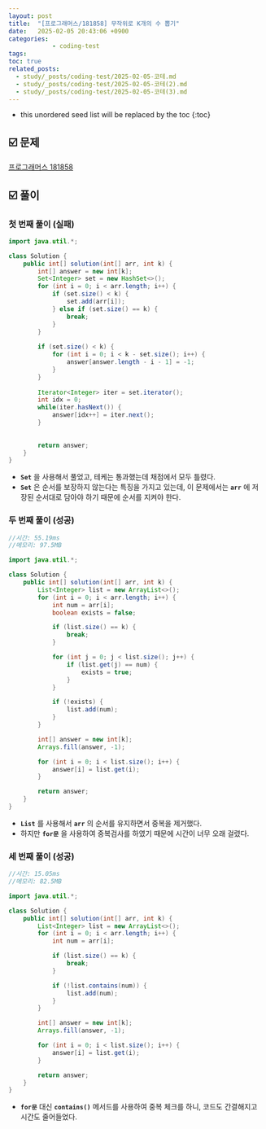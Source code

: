 ```yaml
---
layout: post
title:  "[프로그래머스/181858] 무작위로 K개의 수 뽑기"
date:   2025-02-05 20:43:06 +0900
categories: 
            - coding-test
tags:        
toc: true
related_posts:
  - study/_posts/coding-test/2025-02-05-코테.md
  - study/_posts/coding-test/2025-02-05-코테(2).md
  - study/_posts/coding-test/2025-02-05-코테(3).md
---
```

* this unordered seed list will be replaced by the toc
{:toc}

## ☑️ 문제

[프로그래머스 181858](https://school.programmers.co.kr/learn/courses/30/lessons/181858)

## ☑️ 풀이

### 첫 번째 풀이 (실패)

```java
import java.util.*;

class Solution {
    public int[] solution(int[] arr, int k) {
        int[] answer = new int[k];
        Set<Integer> set = new HashSet<>();
        for (int i = 0; i < arr.length; i++) {
            if (set.size() < k) {
                set.add(arr[i]);
            } else if (set.size() == k) {
                break;
            }
        }
        
        if (set.size() < k) {
            for (int i = 0; i < k - set.size(); i++) {
                answer[answer.length - i - 1] = -1;
            }
        }
        
        Iterator<Integer> iter = set.iterator();
        int idx = 0;
        while(iter.hasNext()) {
            answer[idx++] = iter.next();
        }
        
        
        return answer;
    }
}
```

- **`Set`** 을 사용해서 풀었고, 테케는 통과했는데 채점에서 모두 틀렸다.
- **`Set`** 은 순서를 보장하지 않는다는 특징을 가지고 있는데, 이 문제에서는 **`arr`** 에 저장된 순서대로 담아야 하기 때문에 순서를 지켜야 한다.

### 두 번째 풀이 (성공)

```java
//시간: 55.19ms
//메모리: 97.5MB

import java.util.*;

class Solution {
    public int[] solution(int[] arr, int k) {
        List<Integer> list = new ArrayList<>();
        for (int i = 0; i < arr.length; i++) {
            int num = arr[i];
            boolean exists = false;

            if (list.size() == k) {
                break;
            }

            for (int j = 0; j < list.size(); j++) {
                if (list.get(j) == num) {
                    exists = true;
                }
            }

            if (!exists) {
                list.add(num);
            }
        }

        int[] answer = new int[k];
        Arrays.fill(answer, -1);

        for (int i = 0; i < list.size(); i++) {
            answer[i] = list.get(i);
        }

        return answer;
    }
}
```

- **`List`** 를 사용해서 **`arr`** 의 순서를 유지하면서 중복을 제거했다.
- 하지만 **`for문`** 을 사용하여 중복검사를 하였기 때문에 시간이 너무 오래 걸렸다.

### 세 번째 풀이 (성공)

```java
//시간: 15.05ms
//메모리: 82.5MB

import java.util.*;

class Solution {
    public int[] solution(int[] arr, int k) {
        List<Integer> list = new ArrayList<>();
        for (int i = 0; i < arr.length; i++) {
            int num = arr[i];

            if (list.size() == k) {
                break;
            }

            if (!list.contains(num)) {
                list.add(num);
            }
        }

        int[] answer = new int[k];
        Arrays.fill(answer, -1);

        for (int i = 0; i < list.size(); i++) {
            answer[i] = list.get(i);
        }

        return answer;
    }
}
```

- **`for문`** 대신 **`contains()`** 메서드를 사용하여 중복 체크를 하니, 코드도 간결해지고 시간도 줄어들었다.